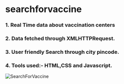 # searchforvaccine

###  1. Real Time data about vaccination centers

### 2. Data fetched through XMLHTTPRequest.

### 3. User friendly Search through city pincode.

### 4. Tools used:- HTML,CSS and Javascript.

![SearchForVaccine](https://user-images.githubusercontent.com/80665434/123921448-a1f53e00-d9a4-11eb-896a-ef87776afa25.JPG)
